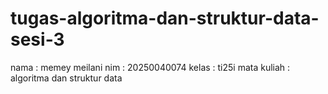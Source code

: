 # tugas-algoritma-dan-struktur-data-sesi-3
nama : memey meilani
nim : 20250040074
kelas : ti25i
mata kuliah : algoritma dan struktur data

